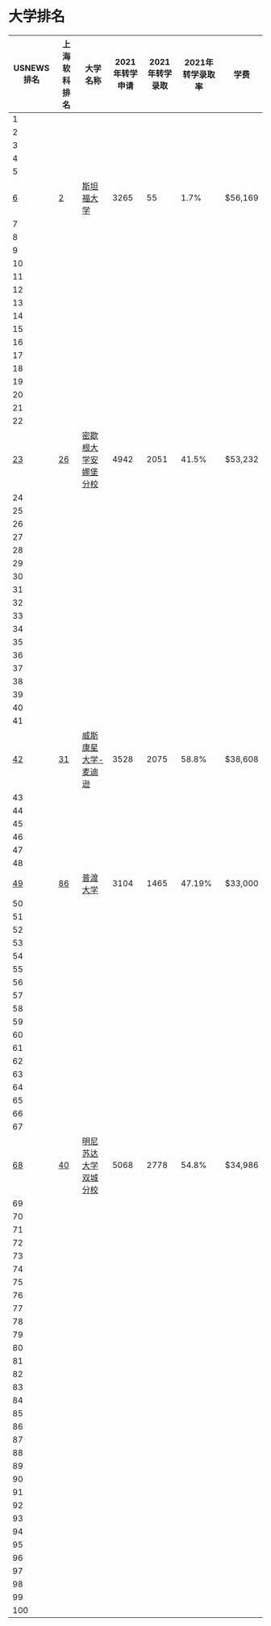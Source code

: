 # 大学排名

| USNEWS排名 | 上海软科排名 | 大学名称 | 2021年转学申请 | 2021年转学录取 | 2021年转学录取率 | 学费 |
| --- | --- | --- | --- | --- | --- | --- |
| 1 |   |   |   |   |   |   |
| 2 |   |   |   |   |   |   |
| 3 |   |   |   |   |   |   |
| 4 |   |   |   |   |   |   |
| 5 |   |   |   |   |   |   |
| [6](https://www.usnews.com/best-colleges/stanford-university-1305) | [2](https://www.shanghairanking.com/institution/stanford-university) | [斯坦福大学](/schools/stanford) | 3265 | 55 | 1.7% | $56,169 |
| 7 |   |   |   |   |   |   |
| 8 |   |   |   |   |   |   |
| 9 |   |   |   |   |   |   |
| 10 |   |   |   |   |   |   |
| 11 |   |   |   |   |   |   |
| 12 |   |   |   |   |   |   |
| 13 |   |   |   |   |   |   |
| 14 |   |   |   |   |   |   |
| 15 |   |   |   |   |   |   |
| 16 |   |   |   |   |   |   |
| 17 |   |   |   |   |   |   |
| 18 |   |   |   |   |   |   |
| 19 |   |   |   |   |   |   |
| 20 |   |   |   |   |   |   |
| 21 |   |   |   |   |   |   |
| 22 |   |   |   |   |   |   |
| [23](https://www.usnews.com/best-colleges/university-of-michigan-ann-arbor-9092) | [26](https://www.shanghairanking.com/institution/university-of-michigan-ann-arbor) | [密歇根大学安娜堡分校](/schools/umich) | 4942 | 2051 | 41.5% | $53,232 |
| 24 |   |   |   |   |   |   |
| 25 |   |   |   |   |   |   |
| 26 |   |   |   |   |   |   |
| 27 |   |   |   |   |   |   |
| 28 |   |   |   |   |   |   |
| 29 |   |   |   |   |   |   |
| 30 |   |   |   |   |   |   |
| 31 |   |   |   |   |   |   |
| 32 |   |   |   |   |   |   |
| 33 |   |   |   |   |   |   |
| 34 |   |   |   |   |   |   |
| 35 |   |   |   |   |   |   |
| 36 |   |   |   |   |   |   |
| 37 |   |   |   |   |   |   |
| 38 |   |   |   |   |   |   |
| 39 |   |   |   |   |   |   |
| 40 |   |   |   |   |   |   |
| 41 |   |   |   |   |   |   |
| [42](https://www.usnews.com/best-colleges/university-of-wisconsin-3895) | [31](https://www.shanghairanking.com/institution/university-of-wisconsin-madison)  | [威斯康星大学-麦迪逊](/schools/wisc)  |  3528 |  2075 | 58.8%  | $38,608  |
| 43 |   |   |   |   |   |   |
| 44 |   |   |   |   |   |   |
| 45 |   |   |   |   |   |   |
| 46 |   |   |   |   |   |   |
| 47 |   |   |   |   |   |   |
| 48 |   |   |   |   |   |   |
| [49](https://www.usnews.com/best-colleges/purdue-university-west-lafayette-1825) | [86](https://www.shanghairanking.com/institution/purdue-university-west-lafayette)  | [ 普渡大学](/schools/purdue)  | 3104  | 1465  | 47.19% |  $33,000 |
| 50 |   |   |   |   |   |   |
| 51 |   |   |   |   |   |   |
| 52 |   |   |   |   |   |   |
| 53 |   |   |   |   |   |   |
| 54 |   |   |   |   |   |   |
| 55 |   |   |   |   |   |   |
| 56 |   |   |   |   |   |   |
| 57 |   |   |   |   |   |   |
| 58 |   |   |   |   |   |   |
| 59 |   |   |   |   |   |   |
| 60 |   |   |   |   |   |   |
| 61 |   |   |   |   |   |   |
| 62 |   |   |   |   |   |   |
| 63 |   |   |   |   |   |   |
| 64 |   |   |   |   |   |   |
| 65 |   |   |   |   |   |   |
| 66 |   |   |   |   |   |   |
| 67 |   |   |   |   |   |   |
| [68](https://www.usnews.com/best-colleges/university-of-minnesota-twin-cities-3969) | [40](https://www.shanghairanking.com/institution/university-of-minnesota-twin-cities)  | [明尼苏达大学双城分校](/schools/umn)  | 5068 | 2778 | 54.8% | $34,986 |
| 69 |   |   |   |   |   |   |
| 70 |   |   |   |   |   |   |
| 71 |   |   |   |   |   |   |
| 72 |   |   |   |   |   |   |
| 73 |   |   |   |   |   |   |
| 74 |   |   |   |   |   |   |
| 75 |   |   |   |   |   |   |
| 76 |   |   |   |   |   |   |
| 77 |   |   |   |   |   |   |
| 78 |   |   |   |   |   |   |
| 79 |   |   |   |   |   |   |
| 80 |   |   |   |   |   |   |
| 81 |   |   |   |   |   |   |
| 82 |   |   |   |   |   |   |
| 83 |   |   |   |   |   |   |
| 84 |   |   |   |   |   |   |
| 85 |   |   |   |   |   |   |
| 86 |   |   |   |   |   |   |
| 87 |   |   |   |   |   |   |
| 88 |   |   |   |   |   |   |
| 89 |   |   |   |   |   |   |
| 90 |   |   |   |   |   |   |
| 91 |   |   |   |   |   |   |
| 92 |   |   |   |   |   |   |
| 93 |   |   |   |   |   |   |
| 94 |   |   |   |   |   |   |
| 95 |   |   |   |   |   |   |
| 96 |   |   |   |   |   |   |
| 97 |   |   |   |   |   |   |
| 98 |   |   |   |   |   |   |
| 99 |   |   |   |   |   |   |
| 100 |   |   |   |   |   |   |
